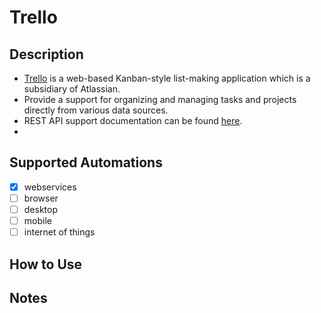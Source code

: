 # Trello

## Description
- [Trello](https://trello.com/) is a web-based Kanban-style list-making application which is a subsidiary of Atlassian.
- Provide a support for organizing and managing tasks and projects directly from various data sources.
- REST API support documentation can be found [here](https://developer.atlassian.com/cloud/trello/rest/api-group-actions/).
- 
## Supported Automations
- [X] webservices
- [ ] browser
- [ ] desktop
- [ ] mobile
- [ ] internet of things

## How to Use

## Notes